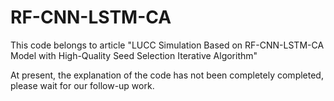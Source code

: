 # RF-CNN-LSTM-CA 
This code belongs to article "LUCC Simulation Based on RF-CNN-LSTM-CA Model with High-Quality Seed Selection Iterative Algorithm"

At present, the explanation of the code has not been completely completed, please wait for our follow-up work.
